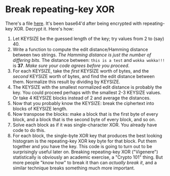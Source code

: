 # Break repeating-key XOR
There's a file [here](input.txt). It's been base64'd after being encrypted with repeating-key XOR.
Decrypt it.
Here's how:
1. Let KEYSIZE be the guessed length of the key; try values from 2 to (say) 40.
2. Write a function to compute the edit distance/Hamming distance
between two strings. *The Hamming distance is just the number of
differing bits.* The distance between: `this is a test` and `wokka wokka!!!` is **37**.
*Make sure your code agrees before you proceed*.
3. For each KEYSIZE, take the *first* KEYSIZE worth of bytes, and the
*second* KEYSIZE worth of bytes, and find the edit distance between
them. Normalize this result by dividing by KEYSIZE.
4. The KEYSIZE with the smallest normalized edit distance is probably
the key. You could proceed perhaps with the smallest 2-3 KEYSIZE
values. Or take 4 KEYSIZE blocks instead of 2 and average the
distances.
5. Now that you probably know the KEYSIZE: break the ciphertext into
blocks of KEYSIZE length.
6. Now transpose the blocks: make a block that is the first byte of
every block, and a block that is the second byte of every block, and
so on.
7. Solve each block as if it was single-character XOR. You already
have code to do this.
8. For each block, the single-byte XOR key that produces the best
looking histogram is the repeating-key XOR key byte for that
block. Put them together and you have the key.
This code is going to turn out to be surprisingly useful later on. Breaking repeating-key XOR ("Vigenere") statistically
is obviously an academic exercise, a "Crypto 101" thing. But more people "know how" to break it than can *actually break it*,
and a similar technique breaks something much more important.
